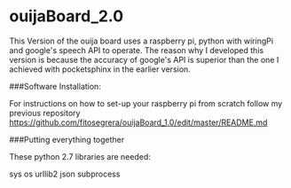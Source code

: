 ouijaBoard_2.0
==============

This Version of the ouija board uses a raspberry pi, python with wiringPi and google's speech API to operate. The reason why I developed this version is because the accuracy of google's API is superior than the one I achieved with pocketsphinx in the earlier version.

###Software Installation:

For instructions on how to set-up your raspberry pi from scratch follow my previous repository https://github.com/fitosegrera/ouijaBoard_1.0/edit/master/README.md

###Putting everything together

These python 2.7 libraries are needed:

sys
os
urllib2
json
subprocess

